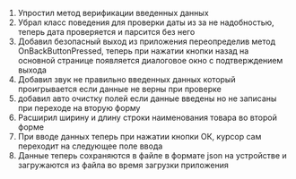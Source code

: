 1. Упростил метод верификации введенных данных
2. Убрал класс поведения для проверки даты из за не надобностью, теперь дата проверяется и парсится без него
3. Добавил безопасный выход из приложения переопределив метод OnBackButtonPressed, теперь при нажатии кнопки назад на основной странице появляется диалоговое окно с подтверждением выхода 
4. Добавил звук не правильно введенных данных который проигрывается если данные не верны при проверке
5. добавил авто очистку полей если данные введены но не записаны при переходе на вторую форму
6. Расширил ширину и длину строки наименования товара во второй форме
7. При вводе данных теперь при нажатии кнопки ОК, курсор сам переходит на следующее поле ввода
8. Данные теперь сохраняются в файле в формате json на устройстве и загружаются из файла во время загрузки приложения
